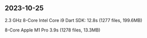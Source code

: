 ## 2023-10-25

2.3 GHz 8-Core Intel Core i9
Dart SDK: 12.8s (1277 files, 199.6MB)

8-Core Apple M1 Pro
3.9s (1278 files, 13.3MB)
